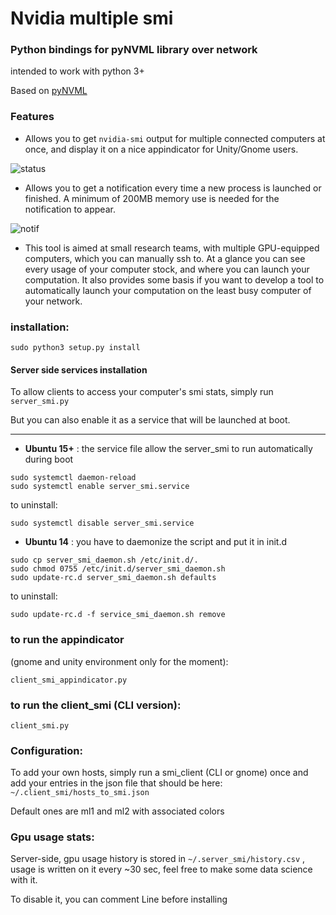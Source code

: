 # Nvidia multiple smi

### Python bindings for pyNVML library over network
intended to work with python 3+

Based on [pyNVML](https://pypi.python.org/pypi/nvidia-ml-py3)

### Features
- Allows you to get `nvidia-smi` output for multiple connected computers at once, and display it on a nice appindicator for Unity/Gnome users.

![status](https://github.com/ClementPinard/nvidia-multiple-smi/blob/master/images/status%20bar.png)

- Allows you to get a notification every time a new process is launched or finished. A minimum of 200MB memory use is needed for the notification to appear.

![notif](https://github.com/ClementPinard/nvidia-multiple-smi/blob/master/images/Sans%20titre.png)

- This tool is aimed at small research teams, with multiple GPU-equipped computers, which you can manually ssh to. At a glance you can see every usage of your computer stock, and where you can launch your computation. It also provides some basis if you want to develop a tool to automatically launch your computation on the least busy computer of your network.


### installation:

`sudo python3 setup.py install`

#### Server side services installation

To allow clients to access your computer's smi stats, simply run
`server_smi.py`

But you can also enable it as a service that will be launched at boot.

---------------------------

- **Ubuntu 15+** :  the service file allow the server_smi to run automatically during boot
```
sudo systemctl daemon-reload
sudo systemctl enable server_smi.service
```
to uninstall: 
```
sudo systemctl disable server_smi.service
```

- **Ubuntu 14** : you have to daemonize the script and put it in init.d
```
sudo cp server_smi_daemon.sh /etc/init.d/.
sudo chmod 0755 /etc/init.d/server_smi_daemon.sh
sudo update-rc.d server_smi_daemon.sh defaults
```
to uninstall:
```
sudo update-rc.d -f service_smi_daemon.sh remove
```

### to run the appindicator
(gnome and unity environment only for the moment):

`client_smi_appindicator.py`

### to run the client_smi (CLI version):

`client_smi.py`


### Configuration:

To add your own hosts, simply run a smi_client (CLI or gnome) once and add your entries in the json file that should be here:
`~/.client_smi/hosts_to_smi.json`

Default ones are ml1 and ml2 with associated colors

### Gpu usage stats:

Server-side, gpu usage history is stored in `~/.server_smi/history.csv` ,  usage is written on it every ~30 sec, feel free to make some data science with it.

To disable it, you can comment Line before installing